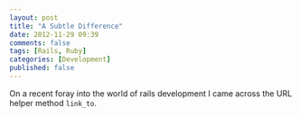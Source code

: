 ```yaml
---
layout: post
title: "A Subtle Difference"
date: 2012-11-29 09:39
comments: false
tags: [Rails, Ruby]
categories: [Development]
published: false
---
```


On a recent foray into the world of rails development I came across the URL helper method `link_to`.